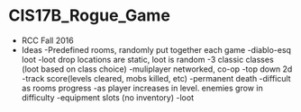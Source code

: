 # CIS17B_Rogue_Game
* RCC Fall 2016 
* Ideas
  -Predefined rooms, randomly put together each game
  -diablo-esq loot
  -loot drop locations are static, loot is random
  -3 classic classes (loot based on class choice)
  -muliplayer networked, co-op
  -top down 2d
  -track score(levels cleared, mobs killed, etc)
  -permanent death
  -difficult as rooms progress
  -as player increases in level. enemies grow in difficulty
  -equipment slots (no inventory)
  -loot 
